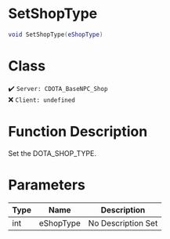# SetShopType
```lua
void SetShopType(eShopType)
```
# Class
✔️ `Server: CDOTA_BaseNPC_Shop`  
❌ `Client: undefined`  

# Function Description
Set the DOTA_SHOP_TYPE.
# Parameters
Type|Name|Description
--|--|--
int|eShopType|No Description Set
